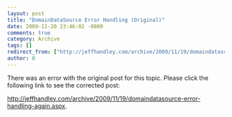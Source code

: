 ```yaml
---
layout: post
title: "DomainDataSource Error Handling (Original)"
date: 2009-11-20 23:46:02 -0800
comments: true
category: Archive
tags: []
redirect_from: ["http://jeffhandley.com/archive/2009/11/19/domaindatasource-error-handling.aspx"]
author: 0
---
```

<!-- more -->
There was an error with the original post for this topic.  Please click the following link to see the corrected post:

<a href="http://jeffhandley.com/archive/2009/11/19/domaindatasource-error-handling-again.aspx">http://jeffhandley.com/archive/2009/11/19/domaindatasource-error-handling-again.aspx</a>.


